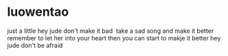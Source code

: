 # luowentao
just a little
 hey jude don't make it bad 
  take a sad song and make it better 
  remember to let her into your heart
  then you can start to makje it better
   hey jude don't be afraid
